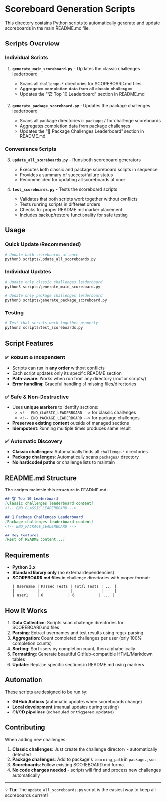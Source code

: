 # Scoreboard Generation Scripts

This directory contains Python scripts to automatically generate and update scoreboards in the main README.md file.

## Scripts Overview

### Individual Scripts

1. **`generate_main_scoreboard.py`** - Updates the classic challenges leaderboard
   - Scans all `challenge-*` directories for SCOREBOARD.md files  
   - Aggregates completion data from all classic challenges
   - Updates the "🏆 Top 10 Leaderboard" section in README.md

2. **`generate_package_scoreboard.py`** - Updates the package challenges leaderboard
   - Scans all package directories in `packages/` for challenge scoreboards
   - Aggregates completion data from package challenges
   - Updates the "🚀 Package Challenges Leaderboard" section in README.md

### Convenience Scripts

3. **`update_all_scoreboards.py`** - Runs both scoreboard generators
   - Executes both classic and package scoreboard scripts in sequence
   - Provides a summary of success/failure status
   - Recommended for updating all scoreboards at once

4. **`test_scoreboards.py`** - Tests the scoreboard scripts
   - Validates that both scripts work together without conflicts
   - Tests running scripts in different orders
   - Checks for proper README.md marker placement
   - Includes backup/restore functionality for safe testing

## Usage

### Quick Update (Recommended)
```bash
# Update both scoreboards at once
python3 scripts/update_all_scoreboards.py
```

### Individual Updates
```bash
# Update only classic challenges leaderboard
python3 scripts/generate_main_scoreboard.py

# Update only package challenges leaderboard  
python3 scripts/generate_package_scoreboard.py
```

### Testing
```bash
# Test that scripts work together properly
python3 scripts/test_scoreboards.py
```

## Script Features

### ✅ **Robust & Independent**
- Scripts can run in **any order** without conflicts
- Each script updates only its specific README section
- **Path-aware**: Works when run from any directory (root or scripts/)
- **Error handling**: Graceful handling of missing files/directories

### ✅ **Safe & Non-Destructive**
- Uses **unique markers** to identify sections:
  - `<!-- END_CLASSIC_LEADERBOARD -->` for classic challenges
  - `<!-- END_PACKAGE_LEADERBOARD -->` for package challenges
- **Preserves existing content** outside of managed sections
- **Idempotent**: Running multiple times produces same result

### ✅ **Automatic Discovery**
- **Classic challenges**: Automatically finds all `challenge-*` directories
- **Package challenges**: Automatically scans `packages/` directory
- **No hardcoded paths** or challenge lists to maintain

## README.md Structure

The scripts maintain this structure in README.md:

```markdown
## 🏆 Top 10 Leaderboard
[Classic challenges leaderboard content]
<!-- END_CLASSIC_LEADERBOARD -->

## 🚀 Package Challenges Leaderboard  
[Package challenges leaderboard content]
<!-- END_PACKAGE_LEADERBOARD -->

## Key Features
[Rest of README content...]
```

## Requirements

- **Python 3.x** 
- **Standard library only** (no external dependencies)
- **SCOREBOARD.md files** in challenge directories with proper format:
  ```
  | Username | Passed Tests | Total Tests | ... |
  |----------|--------------|-------------|-----|
  | user1    | 6           | 6           | ... |
  ```

## How It Works

1. **Data Collection**: Scripts scan challenge directories for SCOREBOARD.md files
2. **Parsing**: Extract usernames and test results using regex parsing
3. **Aggregation**: Count completed challenges per user (only 100% completion counts)
4. **Sorting**: Sort users by completion count, then alphabetically
5. **Formatting**: Generate beautiful GitHub-compatible HTML/Markdown tables
6. **Update**: Replace specific sections in README.md using markers

## Automation

These scripts are designed to be run by:
- **GitHub Actions** (automatic updates when scoreboards change)
- **Local development** (manual updates during testing)
- **CI/CD pipelines** (scheduled or triggered updates)

## Contributing

When adding new challenges:
1. **Classic challenges**: Just create the challenge directory - automatically detected
2. **Package challenges**: Add to package's `learning_path` in `package.json`
3. **Scoreboards**: Follow existing SCOREBOARD.md format
4. **No code changes needed** - scripts will find and process new challenges automatically

---

💡 **Tip**: The `update_all_scoreboards.py` script is the easiest way to keep all scoreboards current! 